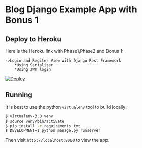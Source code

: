 # Blog Django Example App with Bonus 1

## Deploy to Heroku

Here is the Heroku link with Phase1,Phase2 and Bonus 1:
```
->Login and Regiter View with Django Rest Framework
	*Using Serializer
	*Using JWT login 
```
[![Deploy](https://www.herokucdn.com/deploy/button.png)](https://exampleblogforgrayit.herokuapp.com/)

## Running

It is best to use the python `virtualenv` tool to build locally:

```sh
$ virtualenv-3.8 venv
$ source venv/bin/activate
$ pip install -r requirements.txt
$ DEVELOPMENT=1 python manage.py runserver
```

Then visit `http://localhost:8000` to view the app.

